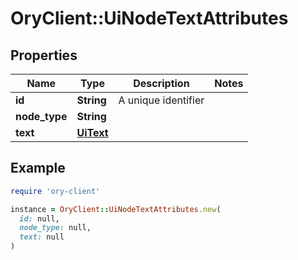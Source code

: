 # OryClient::UiNodeTextAttributes

## Properties

| Name | Type | Description | Notes |
| ---- | ---- | ----------- | ----- |
| **id** | **String** | A unique identifier |  |
| **node_type** | **String** |  |  |
| **text** | [**UiText**](UiText.md) |  |  |

## Example

```ruby
require 'ory-client'

instance = OryClient::UiNodeTextAttributes.new(
  id: null,
  node_type: null,
  text: null
)
```

